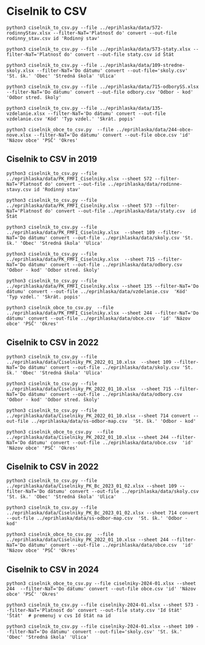 # Ciselnik to CSV

    python3 ciselnik_to_csv.py --file ../eprihlaska/data/572-rodinnyStav.xlsx --filter-NaT='Platnosť do' convert --out-file rodinny_stav.csv id 'Rodinný stav'

    python3 ciselnik_to_csv.py --file ../eprihlaska/data/573-staty.xlsx --filter-NaT='Platnosť do' convert --out-file staty.csv id Štát

    python3 ciselnik_to_csv.py --file ../eprihlaska/data/109-stredne-skoly.xlsx --filter-NaT='Do dátumu' convert --out-file='skoly.csv' 'St. šk.' 'Obec' 'Stredná škola' 'Ulica'

    python3 ciselnik_to_csv.py --file ../eprihlaska/data/715-odborySS.xlsx --filter-NaT='Do dátumu' convert --out-file odbory.csv 'Odbor - kod' 'Odbor stred. školy'

    python3 ciselnik_to_csv.py --file ../eprihlaska/data/135-vzdelanie.xlsx --filter-NaT='Do dátumu' convert --out-file vzdelanie.csv 'Kód' 'Typ vzdel.' 'Skrát. popis'

    python3 ciselnik_obce_to_csv.py  --file ../eprihlaska/data/244-obce-nove.xlsx --filter-NaT='Do dátumu' convert --out-file obce.csv 'id' 'Názov obce' 'PSČ' 'Okres'

## Ciselnik to CSV in 2019

    python3 ciselnik_to_csv.py --file ../eprihlaska/data/PK_FMFI_Ciselniky.xlsx --sheet 572 --filter-NaT='Platnosť do' convert --out-file ../eprihlaska/data/rodinne-stavy.csv id 'Rodinný stav'

    python3 ciselnik_to_csv.py --file ../eprihlaska/data/PK_FMFI_Ciselniky.xlsx --sheet 573 --filter-NaT='Platnosť do' convert --out-file ../eprihlaska/data/staty.csv  id Štát

    python3 ciselnik_to_csv.py --file ../eprihlaska/data/PK_FMFI_Ciselniky.xlsx  --sheet 109 --filter-NaT='Do dátumu' convert --out-file ../eprihlaska/data/skoly.csv 'St. šk.' 'Obec' 'Stredná škola' 'Ulica'

    python3 ciselnik_to_csv.py --file ../eprihlaska/data/PK_FMFI_Ciselniky.xlsx  --sheet 715 --filter-NaT='Do dátumu' convert --out-file ../eprihlaska/data/odbory.csv  'Odbor - kod' 'Odbor stred. školy'

    python3 ciselnik_to_csv.py --file ../eprihlaska/data/PK_FMFI_Ciselniky.xlsx --sheet 135 --filter-NaT='Do dátumu' convert --out-file ../eprihlaska/data/vzdelanie.csv  'Kód' 'Typ vzdel.' 'Skrát. popis'

    python3 ciselnik_obce_to_csv.py  --file ../eprihlaska/data/PK_FMFI_Ciselniky.xlsx --sheet 244 --filter-NaT='Do dátumu' convert --out-file ../eprihlaska/data/obce.csv  'id' 'Názov obce' 'PSČ' 'Okres'

## Ciselnik to CSV in 2022

    python3 ciselnik_to_csv.py --file ../eprihlaska/data/Ciselniky_PK_2022_01_10.xlsx  --sheet 109 --filter-NaT='Do dátumu' convert --out-file ../eprihlaska/data/skoly.csv 'St. šk.' 'Obec' 'Stredná škola' 'Ulica'

    python3 ciselnik_to_csv.py --file ../eprihlaska/data/Ciselniky_PK_2022_01_10.xlsx  --sheet 715 --filter-NaT='Do dátumu' convert --out-file ../eprihlaska/data/odbory.csv  'Odbor - kod' 'Odbor stred. školy'

    python3 ciselnik_to_csv.py --file ../eprihlaska/data/Ciselniky_PK_2022_01_10.xlsx --sheet 714 convert --out-file ../eprihlaska/data/ss-odbor-map.csv  'St. šk.' 'Odbor - kod'

    python3 ciselnik_obce_to_csv.py  --file ../eprihlaska/data/Ciselniky_PK_2022_01_10.xlsx --sheet 244 --filter-NaT='Do dátumu' convert --out-file ../eprihlaska/data/obce.csv  'id' 'Názov obce' 'PSČ' 'Okres'

## Ciselnik to CSV in 2022

    python3 ciselnik_to_csv.py --file ../eprihlaska/data/Ciselniky_PK_Bc_2023_01_02.xlsx --sheet 109 --filter-NaT='Do dátumu' convert --out-file ../eprihlaska/data/skoly.csv 'St. šk.' 'Obec' 'Stredná škola' 'Ulica'

    python3 ciselnik_to_csv.py --file ../eprihlaska/data/Ciselniky_PK_Bc_2023_01_02.xlsx --sheet 714 convert --out-file ../eprihlaska/data/ss-odbor-map.csv  'St. šk.' 'Odbor - kod'

    python3 ciselnik_obce_to_csv.py  --file ../eprihlaska/data/Ciselniky_PK_2022_01_10.xlsx --sheet 244 --filter-NaT='Do dátumu' convert --out-file ../eprihlaska/data/obce.csv  'id' 'Názov obce' 'PSČ' 'Okres'

## Ciselnik to CSV in 2024

    python3 ciselnik_obce_to_csv.py --file ciselniky-2024-01.xlsx --sheet 244  --filter-NaT='Do dátumu' convert --out-file obce.csv 'id' 'Názov obce' 'PSČ' 'Okres'

    python3 ciselnik_to_csv.py --file ciselniky-2024-01.xlsx --sheet 573 --filter-NaT='Platnosť do' convert --out-file staty.csv 'Id štát' 'Štát'  # premenuj v cvs Id štát na id

    python3 ciselnik_to_csv.py --file ciselniky-2024-01.xlsx --sheet 109 --filter-NaT='Do dátumu' convert --out-file='skoly.csv' 'St. šk.' 'Obec' 'Stredná škola' 'Ulica'
